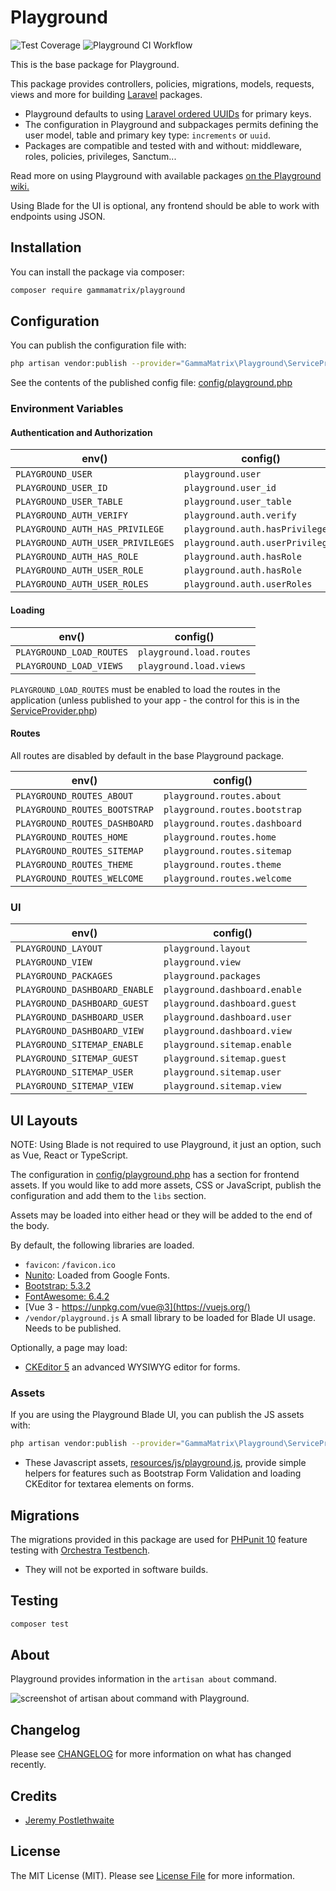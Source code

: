 # Playground

![Test Coverage](https://raw.githubusercontent.com/gammamatrix/playground/develop/output/coverage.svg)
![Playground CI Workflow](https://github.com/gammamatrix/playground/actions/workflows/ci.yml/badge.svg?)

This is the base package for Playground.

This package provides controllers, policies, migrations, models, requests, views and more for building [Laravel](https://laravel.com/docs/10.x) packages.
- Playground defaults to using [Laravel ordered UUIDs](https://laravel.com/docs/10.x/strings#method-str-ordered-uuid) for primary keys.
- The configuration in Playground and subpackages permits defining the user model, table and primary key type: `increments` or `uuid`.
- Packages are compatible and tested with and without: middleware, roles, policies, privileges, Sanctum...

Read more on using Playground with available packages [on the Playground wiki.](https://github.com/gammamatrix/playground/wiki)

Using Blade for the UI is optional, any frontend should be able to work with endpoints using JSON.

## Installation

You can install the package via composer:

```bash
composer require gammamatrix/playground
```

## Configuration

You can publish the configuration file with:
```bash
php artisan vendor:publish --provider="GammaMatrix\Playground\ServiceProvider" --tag="playground-config"
```

See the contents of the published config file: [config/playground.php](config/playground.php)

### Environment Variables

#### Authentication and Authorization

| env()                             | config()                         |
|-----------------------------------|----------------------------------|
| `PLAYGROUND_USER`                 | `playground.user`                |
| `PLAYGROUND_USER_ID`              | `playground.user_id`             |
| `PLAYGROUND_USER_TABLE`           | `playground.user_table`          |
| `PLAYGROUND_AUTH_VERIFY`          | `playground.auth.verify`         |
| `PLAYGROUND_AUTH_HAS_PRIVILEGE`   | `playground.auth.hasPrivilege`   |
| `PLAYGROUND_AUTH_USER_PRIVILEGES` | `playground.auth.userPrivileges` |
| `PLAYGROUND_AUTH_HAS_ROLE`        | `playground.auth.hasRole`        |
| `PLAYGROUND_AUTH_USER_ROLE`       | `playground.auth.hasRole`        |
| `PLAYGROUND_AUTH_USER_ROLES`      | `playground.auth.userRoles`      |

#### Loading

| env()                    | config()                 |
|--------------------------|--------------------------|
| `PLAYGROUND_LOAD_ROUTES` | `playground.load.routes` |
| `PLAYGROUND_LOAD_VIEWS`  | `playground.load.views`  |

`PLAYGROUND_LOAD_ROUTES` must be enabled to load the routes in the application (unless published to your app - the control for this is in the [ServiceProvider.php](src/ServiceProvider.php))

#### Routes

All routes are disabled by default in the base Playground package.

| env()                         | config()                      |
|-------------------------------|-------------------------------|
| `PLAYGROUND_ROUTES_ABOUT`     | `playground.routes.about`     |
| `PLAYGROUND_ROUTES_BOOTSTRAP` | `playground.routes.bootstrap` |
| `PLAYGROUND_ROUTES_DASHBOARD` | `playground.routes.dashboard` |
| `PLAYGROUND_ROUTES_HOME`      | `playground.routes.home`      |
| `PLAYGROUND_ROUTES_SITEMAP`   | `playground.routes.sitemap`   |
| `PLAYGROUND_ROUTES_THEME`     | `playground.routes.theme`     |
| `PLAYGROUND_ROUTES_WELCOME`   | `playground.routes.welcome`   |

### UI

| env()                         | config()                      |
|-------------------------------|-------------------------------|
| `PLAYGROUND_LAYOUT`           | `playground.layout`           |
| `PLAYGROUND_VIEW`             | `playground.view`             |
| `PLAYGROUND_PACKAGES`         | `playground.packages`         |
| `PLAYGROUND_DASHBOARD_ENABLE` | `playground.dashboard.enable` |
| `PLAYGROUND_DASHBOARD_GUEST`  | `playground.dashboard.guest`  |
| `PLAYGROUND_DASHBOARD_USER`   | `playground.dashboard.user`   |
| `PLAYGROUND_DASHBOARD_VIEW`   | `playground.dashboard.view`   |
| `PLAYGROUND_SITEMAP_ENABLE`   | `playground.sitemap.enable`   |
| `PLAYGROUND_SITEMAP_GUEST`    | `playground.sitemap.guest`    |
| `PLAYGROUND_SITEMAP_USER`     | `playground.sitemap.user`     |
| `PLAYGROUND_SITEMAP_VIEW`     | `playground.sitemap.view`     |


## UI Layouts

NOTE: Using Blade is not required to use Playground, it just an option, such as Vue, React or TypeScript.

The configuration in [config/playground.php](config/playground.php) has a section for frontend assets. If you would like to add more assets, CSS or JavaScript, publish the configuration and add them to the `libs` section.

Assets may be loaded into either head or they will be added to the end of the body.

By default, the following libraries are loaded.

- `favicon`: `/favicon.ico`
- [Nunito](https://fonts.google.com/specimen/Nunito): Loaded from Google Fonts.
- [Bootstrap: 5.3.2](https://getbootstrap.com/docs/5.3/)
- [FontAwesome: 6.4.2](https://fontawesome.com/search?o=r&m=free)
- [Vue 3 - https://unpkg.com/vue@3](https://vuejs.org/)
- `/vendor/playground.js` A small library to be loaded for Blade UI usage. Needs to be published.

Optionally, a page may load:
- [CKEditor 5](https://ckeditor.com/ckeditor-5/) an advanced WYSIWYG editor for forms.


### Assets

If you are using the Playground Blade UI, you can publish the JS assets with:
```bash
php artisan vendor:publish --provider="GammaMatrix\Playground\ServiceProvider" --tag="playground-js"
```
- These Javascript assets, [resources/js/playground.js](resources/js/playground.js), provide simple helpers for features such as Bootstrap Form Validation and loading CKEditor for textarea elements on forms.


## Migrations

The migrations provided in this package are used for [PHPunit 10](https://docs.phpunit.de/en/10.4/) feature testing with [Orchestra Testbench](https://packages.tools/testbench.html).
- They will not be exported in software builds.

## Testing

```sh
composer test
```

## About

Playground provides information in the `artisan about` command.

<img src="resources/docs/artisan-about-playground.png" alt="screenshot of artisan about command with Playground.">

## Changelog

Please see [CHANGELOG](CHANGELOG.md) for more information on what has changed recently.

## Credits

- [Jeremy Postlethwaite](https://github.com/gammamatrix)

## License

The MIT License (MIT). Please see [License File](LICENSE.md) for more information.
